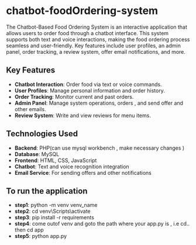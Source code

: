 # chatbot-foodOrdering-system

The Chatbot-Based Food Ordering System is an interactive application that allows users to order food through a chatbot interface. This system supports both text and voice interactions, making the food ordering process seamless and user-friendly. Key features include user profiles, an admin panel, order tracking, a review system, offer email notifications, and more.

## Key Features

- **Chatbot Interaction**: Order food via text or voice commands.
- **User Profiles**: Manage personal information and order history.
- **Order Tracking**: Monitor current and past orders.
- **Admin Panel**: Manage system operations, orders , and send offer and other emails.
- **Review System**: Write and view reviews for menu items.

## Technologies Used

- **Backend**: PHP(can use mysql workbench , make necessary changes )
- **Database**: MySQL
- **Frontend**: HTML, CSS, JavaScript
- **Chatbot**: Text and voice recognition integration
- **Email Service**: For sending offers and other notifications

## To run the application 

- **step1**: python -m venv venv_name
- **step2**: cd venv\Scripts\activate
- **step3**: pip install -r requirements
- **step4**: come outof venv and goto the path where your app.py is , i.e cd.. then cd app
- **step5**: python app.py 



